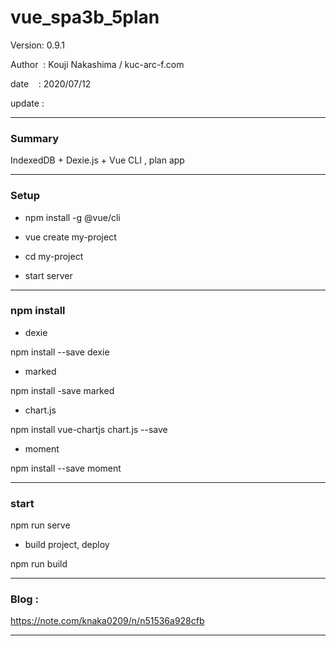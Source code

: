 ﻿# vue_spa3b_5plan

 Version: 0.9.1

 Author  : Kouji Nakashima / kuc-arc-f.com

 date    : 2020/07/12

 update  :

***
### Summary

IndexedDB + Dexie.js + Vue CLI , plan app 

***
### Setup

* npm install -g @vue/cli

* vue create my-project

* cd my-project

* start server

***
### npm install

* dexie

npm install --save dexie

* marked

npm install -save marked

* chart.js

npm install vue-chartjs chart.js --save

*  moment

npm install --save moment

***
### start

npm run serve

* build project, deploy

npm run build

***
### Blog :

https://note.com/knaka0209/n/n51536a928cfb


***

